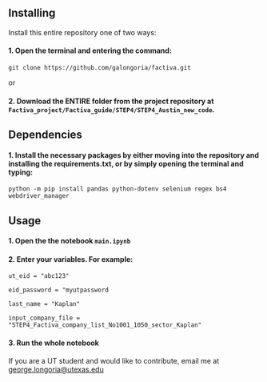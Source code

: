 ## Installing

Install this entire repository one of two ways:

#### 1. Open the terminal and entering the command:
 
```
git clone https://github.com/galongoria/factiva.git
```

or

#### 2. Download the ENTIRE folder from the project repository at `Factiva_project/Factiva_guide/STEP4/STEP4_Austin_new_code`.


## Dependencies

#### 1. Install the necessary packages by either moving into the repository and installing the requirements.txt, or by simply opening the terminal and typing:

```
python -m pip install pandas python-dotenv selenium regex bs4 webdriver_manager
```


## Usage

#### 1. Open the the notebook `main.ipynb`

#### 2. Enter your variables. For example:

```
ut_eid = "abc123"

eid_password = "myutpassword

last_name = "Kaplan"

input_company_file = "STEP4_Factiva_company_list_No1001_1050_sector_Kaplan"

```

#### 3. Run the whole notebook

If you are a UT student and would like to contribute, email me at george.longoria@utexas.edu
